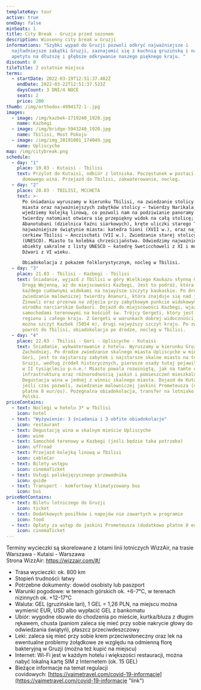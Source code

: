 ```yaml
---
templateKey: tour
active: true
oneDay: false
minSeats: 1
title: City Break - Gruzja przed sezonem
description: Wiosenny city break w Gruzji
informations: "Szybki wypad do Gruzji pozwoli odkryć najważniejsze i
  najładniejsze zakątki Gruzji, zaznajomić się z kuchnią gruzińską i nabrać
  apetytu na dłuższę i głębsze odkrywanie naszego pięknego kraju. "
discount: 0
tileTitle: 2 ostatnie miejsca
terms:
  - startDate: 2022-03-19T12:51:37.482Z
    endDate: 2022-03-22T12:51:37.523Z
    daysCount: 3 DNI/4 NOCE
    seats: 2
    price: 200
thumb: /img/orthodox-4994172-1-.jpg
images:
  - image: /img/kazbek-1719240_1920.jpg
    name: Kazbegi
  - image: /img/bridge-5943248_1920.jpg
    name: Tbilisi, Most Pokoju
  - image: /img/img_20191001_174049.jpg
    name: Upliscyche
map: /img/citybreak.png
schedule:
  - day: "1"
    place: 19.03 - Kutaisi - Tbilisi
    text: Przylot do Kutaisi, odbiór z lotniska. Poczęstunek w postaci chaczapuri i
      domowego wina. Przejazd do Tbilisi, zakwaterowanie, nocleg.
  - day: "2"
    place: 20.03 - TBILISI, MCCHETA
    text: >-
      Po śniadaniu wyruszamy w kierunku Tbilisi, na zwiedzanie stolicy: starego
      miasta oraz najważniejszych zabytków stolicy – twierdzy Narikala, na którą
      wjedziemy kolejką linową, co pozwoli nam na podziwianie panoramy miasta, z
      twierdzy natomiast otwiera się przepiękny widok na całą stolicę;
      Abanotubani (dzielnica łaźni siarkowych), kręte uliczki starego Tbilisi,
      najważniejsze świątynie miasta: katedra Sioni (XVII w.), oraz najstarsza
      cerkiew Tbilisi – Anczischati (VII w.). Zwiedzanie starej stolicy Mccheta
      (UNESCO). Miasto to kolebka chrześcijaństwa. Odwiedzimy najważniejsze
      obiekty sakralne z listy UNESCO – katedrę Sweticchoweli z XI i monastyr
      Dżwari z VI wieku.

      Obiadokolacja z pokazem folklorystycznym, nocleg w Tbilisi.
  - day: "3"
    place: 21.03 - Tbilisi - Kazbegi - Tbilisi
    text: Śniadanie, wyjazd z Tbilisi w góry Wielkiego Kaukazu słynną Gruzińską
      Drogą Wojenną, aż do miejscowości Kazbegi. Jest to podróż, która zachwyci
      każdego cudownymi widokami na najwyższe szczyty kaukaskie. Po drodze
      zwiedzanie malowniczej twierdzy Ananuri, która znajduje się nad jeziorem
      Żinwali oraz przerwa na zdjęcia przy zabytkowym punkcie widokowym w
      ośrodku narciarskim Gudauri. Dojazd do miejscowości Kazbegi, wjazd
      samochodami terenowymi na kościół św. Trójcy Gergeti, który jest wizytówką
      regionu i całego kraju. Z Gergeti w warunkach dobrej widoczności, zobaczyć
      można szczyt Kazbek (5054 m), drugi najwyższy szczyt kraju. Po zwiedzaniu
      powrót do Tbilisi, obiadokolacja po drodze, nocleg w Tbilisi.
  - day: "4"
    place: 22.03 - Tbilisi - Gori - Upliscyche - Kutaisi
    text: Śniadanie, wykwaterowanie z hotelu. Wyruszamy w kierunku Gruzji
      Zachodniej. Po drodze zwiedzanie skalnego miasta Upliscyche w mieście
      Gori, jest to najstarszy zabytek i najstarsze skalne miasto na terytorium
      Gruzji, według źródeł historycznych, pierwsze osady tutaj pojawiły się aż
      w II tysiącleciu p.n.e.! Miasto powala rozwiniętą, jak na tamte czasy,
      infrastrukturą oraz różnorodnością jaskiń i pomieszczeń mieszkalnych.
      Degustacja wina w jednej z winnic skalnego miasta. Dojazd do Kutaisi,
      jeśli czas pozwoli, zwiedzanie malowniczej jaskini Prometeusza (dodatkowo
      płatne 8 eur/os). Pożegnalna obiadokolacja, transfer na lotnisko, wylot do
      Polski.
priceContains:
  - text: Noclegi w hotelu 3* w Tbilisi
    icon: hotel
  - text: "Wyżywienie: 3 śniadania i 3 obfite obiadokolacje"
    icon: restaurant
  - text: Degustację wina w skalnym mieście Upliscyche
    icon: wine
  - text: Samochód terenowy w Kazbegi (jeśli będzie taka potrzeba)
    icon: offroad
  - text: Przejazd kolejką linową w Tbilisi
    icon: cableCar
  - text: Bilety wstępu
    icon: cinemaTicket
  - text: Usługi polskojęzycznego przewodnika
    icon: guide
  - text: Transport - komfortowy klimatyzowany bus
    icon: bus
priceNotContains:
  - text: Biletu lotniczego do Gruzji
    icon: ticket
  - text: Dodatkowych posiłków i napojów nie zawartych w programie
    icon: food
  - text: Opłaty za wstęp do jaskini Prometeusza (dodatkowo płatne 8 eur/os)
    icon: cinemaTicket
---
```

Terminy wycieczki są skorelowane z lotami linii lotniczych WizzAir, na trasie Warszawa - Kutaisi - Warszawa\
Strona WizzAir: <https://wizzair.com/#/>

* Trasa wycieczki: ok. 800 km
* Stopień trudności: łatwy
* Potrzebne dokumenty: dowód osobisty lub paszport
* Warunki pogodowe: w terenach górskich ok. +6-7°C, w terenach nizinnych ok. +12-17°C
* Waluta: GEL (gruzińskie lari), 1 GEL = 1,26 PLN, na miejscu można wymienić EUR, USD albo wypłacić GEL z bankomatu
* Ubiór: wygodne obuwie do chodzenia po mieście, kurtka/bluza z długim rękawem, chusta (paniom zaleca się mieć przy sobie nakrycie głowy do odwiedzania świątyń), płaszcz przeciwdeszczowy 
* Leki: zaleca się mieć przy sobie krem przeciwsłoneczny oraz lek na ewentualne problemy żołądkowe ze względu na odmienną florę bakteryjną w Gruzji (można też kupić na miejscu)
* Internet: Wi-Fi jest w każdym hotelu i większości restauracji, można nabyć lokalną kartę SIM z Internetem (ok. 15 GEL)
* Bieżące informacje na temat regulacji covidowych: [https://vaimetravel.com/covid-19-informacje](https://vaimetravel.com/covid-19-informacje "link")